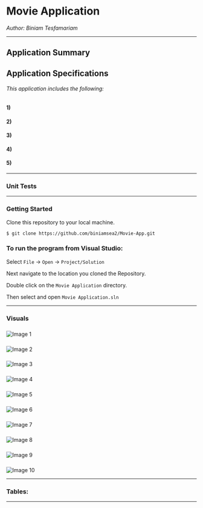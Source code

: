 # Movie Application
*Author: Biniam Tesfamariam*

----


## Application Summary 

## Application Specifications
###### This application includes the following:  

#### 1) 
#### 2)   
#### 3)   
#### 4)   
#### 5)   

---
### Unit Tests 
 
---

### Getting Started
Clone this repository to your local machine.

```
$ git clone https://github.com/biniamsea2/Movie-App.git
```

### To run the program from Visual Studio:
Select ```File``` -> ```Open``` -> ```Project/Solution```

Next navigate to the location you cloned the Repository.

Double click on the ```Movie Application``` directory.

Then select and open ```Movie Application.sln```

---

### Visuals

### 
![Image 1]()

### 
![Image 2]()

### 
![Image 3]()

### 
![Image 4]()

### 
![Image 5]()

### 
![Image 6]()

### 
![Image 7]()

### 
![Image 8]()

### 
![Image 9]()

### 
![Image 10]()

---
### Tables:  

---
